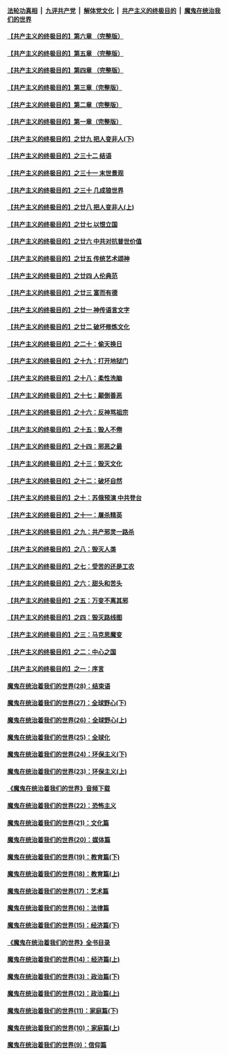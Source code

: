 ####  [法轮功真相](../../../../basic/blob/master/README.md?t=06301631) &nbsp;|&nbsp; [九评共产党](../../../../9ping.md/blob/master/README.md?t=06301631) &nbsp;|&nbsp; [解体党文化](../../../../jtdwh.md/blob/master/README.md?t=06301631)  &nbsp;|&nbsp; [共产主义的终极目的](../../../../gczydzjmd.md/blob/master/README.md?t=06301631) &nbsp;|&nbsp; [魔鬼在统治我们的世界](../../../../mgztzwmdsj.md/blob/master/README.md?t=06301631) 

#### [【共产主义的终极目的】第六章 （完整版）](../pages/nsc422/n11428913.md?t=06301631) 

#### [【共产主义的终极目的】第五章 （完整版）](../pages/nsc422/n11428912.md?t=06301631) 

#### [【共产主义的终极目的】第四章 （完整版）](../pages/nsc422/n11428907.md?t=06301631) 

#### [【共产主义的终极目的】第三章（完整版）](../pages/nsc422/n11428848.md?t=06301631) 

#### [【共产主义的终极目的】第二章（完整版）](../pages/nsc422/n11428831.md?t=06301631) 

#### [【共产主义的终极目的】第一章（完整版）](../pages/nsc422/n11417651.md?t=06301631) 

#### [【共产主义的终极目的】之廿九 把人变非人(下)](../pages/nsc422/n11344140.md?t=06301631) 

#### [【共产主义的终极目的】之三十二 结语](../pages/nsc422/n11360535.md?t=06301631) 

#### [【共产主义的终极目的】之三十一 末世景观](../pages/nsc422/n11351129.md?t=06301631) 

#### [【共产主义的终极目的】之三十 几成狼世界](../pages/nsc422/n11348280.md?t=06301631) 

#### [【共产主义的终极目的】之廿八 把人变非人(上)](../pages/nsc422/n11340492.md?t=06301631) 

#### [【共产主义的终极目的】之廿七 以恨立国](../pages/nsc422/n11336944.md?t=06301631) 

#### [【共产主义的终极目的】之廿六 中共对抗普世价值](../pages/nsc422/n11324785.md?t=06301631) 

#### [【共产主义的终极目的】之廿五 传统艺术颂神](../pages/nsc422/n11296396.md?t=06301631) 

#### [【共产主义的终极目的】之廿四 人伦典范](../pages/nsc422/n11296397.md?t=06301631) 

#### [【共产主义的终极目的】之廿三 富而有德](../pages/nsc422/n11283598.md?t=06301631) 

#### [【共产主义的终极目的】之廿一 神传语言文字](../pages/nsc422/n11263265.md?t=06301631) 

#### [【共产主义的终极目的】之廿二 破坏修炼文化](../pages/nsc422/n11245728.md?t=06301631) 

#### [【共产主义的终极目的】之二十：偷天换日](../pages/nsc422/n11238846.md?t=06301631) 

#### [【共产主义的终极目的】之十九：打开地狱门](../pages/nsc422/n11206376.md?t=06301631) 

#### [【共产主义的终极目的】之十八：柔性洗脑](../pages/nsc422/n11199994.md?t=06301631) 

#### [【共产主义的终极目的】之十七：颠倒善恶](../pages/nsc422/n11179782.md?t=06301631) 

#### [【共产主义的终极目的】之十六：反神骂祖宗](../pages/nsc422/n11166798.md?t=06301631) 

#### [【共产主义的终极目的】之十五：毁人不倦](../pages/nsc422/n11166792.md?t=06301631) 

#### [【共产主义的终极目的】之十四：邪恶之最](../pages/nsc422/n11150249.md?t=06301631) 

#### [【共产主义的终极目的】之十三：毁灭文化](../pages/nsc422/n11135227.md?t=06301631) 

#### [【共产主义的终极目的】之十二：破坏自然](../pages/nsc422/n11135214.md?t=06301631) 

#### [【共产主义的终极目的】之十：苏俄预演 中共登台](../pages/nsc422/n11118424.md?t=06301631) 

#### [【共产主义的终极目的】之十一：屠杀精英](../pages/nsc422/n11118442.md?t=06301631) 

#### [【共产主义的终极目的】之九：共产邪灵一路杀](../pages/nsc422/n11114139.md?t=06301631) 

#### [【共产主义的终极目的】之八：毁灭人类](../pages/nsc422/n11108503.md?t=06301631) 

#### [【共产主义的终极目的】之七：受苦的还是工农](../pages/nsc422/n11101809.md?t=06301631) 

#### [【共产主义的终极目的】之六：甜头和苦头](../pages/nsc422/n11096971.md?t=06301631) 

#### [【共产主义的终极目的】之五：万变不离其邪](../pages/nsc422/n11091285.md?t=06301631) 

#### [【共产主义的终极目的】之四：毁灭路线图](../pages/nsc422/n11086284.md?t=06301631) 

#### [【共产主义的终极目的】之三：马克思魔变](../pages/nsc422/n11061941.md?t=06301631) 

#### [【共产主义的终极目的】之二：中心之国](../pages/nsc422/n11047728.md?t=06301631) 

#### [【共产主义的终极目的】之一：序言](../pages/nsc422/n11086077.md?t=06301631) 

#### [魔鬼在统治着我们的世界(28)：结束语](../pages/nsc422/n10936246.md?t=06301631) 

#### [魔鬼在统治着我们的世界(27)：全球野心(下)](../pages/nsc422/n10928319.md?t=06301631) 

#### [魔鬼在统治着我们的世界(26)：全球野心(上)](../pages/nsc422/n10900318.md?t=06301631) 

#### [魔鬼在统治着我们的世界(25)：全球化](../pages/nsc422/n10788205.md?t=06301631) 

#### [魔鬼在统治着我们的世界(24)：环保主义(下)](../pages/nsc422/n10695307.md?t=06301631) 

#### [魔鬼在统治着我们的世界(23)：环保主义(上)](../pages/nsc422/n10688613.md?t=06301631) 

#### [《魔鬼在统治着我们的世界》音频下载](../pages/nsc422/n10635553.md?t=06301631) 

#### [魔鬼在统治着我们的世界(22)：恐怖主义](../pages/nsc422/n10614727.md?t=06301631) 

#### [魔鬼在统治着我们的世界(21)：文化篇](../pages/nsc422/n10597706.md?t=06301631) 

#### [魔鬼在统治着我们的世界(20)：媒体篇](../pages/nsc422/n10586579.md?t=06301631) 

#### [魔鬼在统治着我们的世界(19)：教育篇(下)](../pages/nsc422/n10564808.md?t=06301631) 

#### [魔鬼在统治着我们的世界(18)：教育篇(上)](../pages/nsc422/n10526970.md?t=06301631) 

#### [魔鬼在统治着我们的世界(17)：艺术篇](../pages/nsc422/n10499093.md?t=06301631) 

#### [魔鬼在统治着我们的世界(16)：法律篇](../pages/nsc422/n10485969.md?t=06301631) 

#### [魔鬼在统治着我们的世界(15)：经济篇(下)](../pages/nsc422/n10469975.md?t=06301631) 

#### [《魔鬼在统治着我们的世界》全书目录](../pages/nsc422/n10464261.md?t=06301631) 

#### [魔鬼在统治着我们的世界(14)：经济篇(上)](../pages/nsc422/n10457370.md?t=06301631) 

#### [魔鬼在统治着我们的世界(13)：政治篇(下)](../pages/nsc422/n10448270.md?t=06301631) 

#### [魔鬼在统治着我们的世界(12)：政治篇(上)](../pages/nsc422/n10444576.md?t=06301631) 

#### [魔鬼在统治着我们的世界(11)：家庭篇(下)](../pages/nsc422/n10440961.md?t=06301631) 

#### [魔鬼在统治着我们的世界(10)：家庭篇(上)](../pages/nsc422/n10435448.md?t=06301631) 

#### [魔鬼在统治着我们的世界(9)：信仰篇](../pages/nsc422/n10432159.md?t=06301631) 


